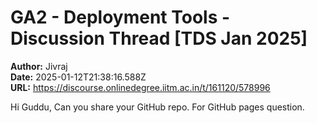 # GA2 - Deployment Tools - Discussion Thread [TDS Jan 2025]

**Author:** Jivraj  
**Date:** 2025-01-12T21:38:16.588Z  
**URL:** https://discourse.onlinedegree.iitm.ac.in/t/161120/578996

Hi Guddu,
Can you share your GitHub repo. For GitHub pages question.
